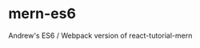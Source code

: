 # mern-es6
Andrew's ES6 / Webpack version of react-tutorial-mern

<!-- ### Install

After cloning the git repo:

`npm install`

### Build

`npm run webpack`

### Build - development

`npm run webpack-watch`

This will not exit, and will watch for modified files and re-pack the bundles.

### Run

`npm start`

This will start the webserver on port 3000. -->
